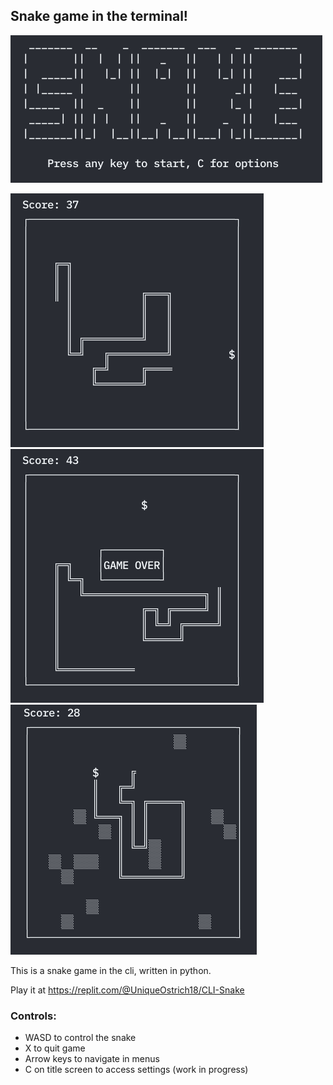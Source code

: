 ## Snake game in the terminal!
![title screen](https://raw.githubusercontent.com/ading2210/snake-cli/master/images/title.png)

![game](https://raw.githubusercontent.com/ading2210/snake-cli/master/images/game.png)
![game over screen](https://raw.githubusercontent.com/ading2210/snake-cli/master/images/gameover.png)
![game over screen](https://raw.githubusercontent.com/ading2210/snake-cli/master/images/barriers.png)

This is a snake game in the cli, written in python. 

Play it at https://replit.com/@UniqueOstrich18/CLI-Snake

### Controls:
- WASD to control the snake
- X to quit game
- Arrow keys to navigate in menus
- C on title screen to access settings (work in progress)